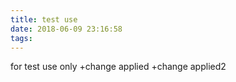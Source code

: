 ```yaml
---
title: test use
date: 2018-06-09 23:16:58
tags:
---
```

for test use only
+change applied
+change applied2